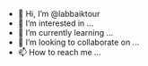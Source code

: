 - 👋 Hi, I’m @labbaiktour
- 👀 I’m interested in ...
- 🌱 I’m currently learning ...
- 💞️ I’m looking to collaborate on ...
- 📫 How to reach me ...

<!---
labbaiktour/labbaiktour is a ✨ special ✨ repository because its `README.md` (this file) appears on your GitHub profile.
You can click the Preview link to take a look at your changes.
--->
